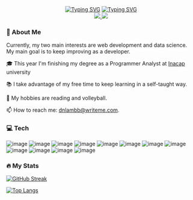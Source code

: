 <section align="center">
<a href="https://git.io/typing-svg"><img src="https://readme-typing-svg.demolab.com?font=Exo&weight=500&size=40&duration=4000&pause=1000&color=F0A500&center=true&vCenter=true&repeat=false&width=450&lines=Daniel+Cordero" alt="Typing SVG" /></a>
<a href="https://git.io/typing-svg"><img src="https://readme-typing-svg.demolab.com?font=Exo&weight=400&size=30&duration=4000&pause=1000&color=FFF&center=true&vCenter=true&width=560&lines=Frontend+Developer;1+year+of+experience+in+personal+projects" alt="Typing SVG" /></a>
</section>

<section id="badges" align="center">
  <a href="https://www.linkedin.com/in/daniel-cordero-mel%C3%A9ndez/">
    <img src="https://img.shields.io/badge/LinkedIn-292733?style=for-the-badge&logo=linkedin&logoColor=white" />
  </a>
  
  
  <a href="https://dnlambb.com/">
    <img src="https://img.shields.io/badge/portfolio-292733?style=for-the-badge" />    
  </a>
  
</section>

### 🚀 About Me

Currently, my two main interests are web development and data science. My main goal is to keep improving as a developer.

🎓 This year I'm finishing my degree as a Programmer Analyst at [Inacap](https://portales.inacap.cl) university

📚 I take advantage of my free time to keep learning in a self-taught way.

🌱 My hobbies are reading and volleyball.

📫 How to reach me: dnlambb@writeme.com.

### 💻 Tech
![image](https://img.shields.io/badge/JavaScript-323330?style=for-the-badge&logo=javascript&logoColor=F7DF1E)
![image](https://img.shields.io/badge/React-20232A?style=for-the-badge&logo=react&logoColor=61DAFB)
![image](https://img.shields.io/badge/HTML5-E34F26?style=for-the-badge&logo=html5&logoColor=white)
![image](https://img.shields.io/badge/CSS3-1572B6?style=for-the-badge&logo=css3&logoColor=white)
![image](https://img.shields.io/badge/Tailwind_CSS-38B2AC?style=for-the-badge&logo=tailwind-css&logoColor=white)
![image](https://img.shields.io/badge/Sass-CC6699?style=for-the-badge&logo=sass&logoColor=white)
![image](https://img.shields.io/badge/Astro-0C1222?style=for-the-badge&logo=astro&logoColor=FDFDFE)
![image](https://img.shields.io/badge/Vite-B73BFE?style=for-the-badge&logo=vite&logoColor=FFD62E)
![image](https://img.shields.io/badge/MySQL-005C84?style=for-the-badge&logo=mysql&logoColor=white)
![image](https://img.shields.io/badge/MongoDB-4EA94B?style=for-the-badge&logo=mongodb&logoColor=white)
![image](https://img.shields.io/badge/Node.js-339933?style=for-the-badge&logo=nodedotjs&logoColor=white)
![image](https://img.shields.io/badge/Express.js-000000?style=for-the-badge&logo=express&logoColor=white)

### 🔥 My Stats

[![GitHub Streak](https://streak-stats.demolab.com?user=dnlambb&theme=slateorange&hide_border=true&date_format=M%20j%5B%2C%20Y%5D)](https://git.io/streak-stats)

[![Top Langs](https://github-readme-stats.vercel.app/api/top-langs/?username=dnlambb&theme=slateorange&layout=compact)](https://github.com/anuraghazra/github-readme-stats)
